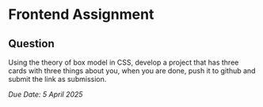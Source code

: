 # Frontend Assignment

## Question

Using the theory of box model in CSS, develop a project that has three cards with three things about you, when you are done, push it to github and submit the link as submission.

*Due Date: 5 April 2025*